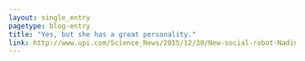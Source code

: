 ```yaml
---
layout: single_entry
pagetype: blog-entry
title: "Yes, but she has a great personality."
link: http://www.upi.com/Science_News/2015/12/30/New-social-robot-Nadine-has-a-personality/8201451499326/
---
```

